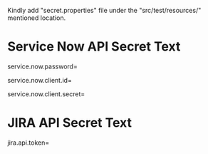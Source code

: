 Kindly add "secret.properties" file under the "src/test/resources/" mentioned location.

# Service Now API Secret Text
service.now.password=<your servicenow instance passowrd>

service.now.client.id=<your servicenow oauth client id>

service.now.client.secret=<your servicenow oauth client secret>

# JIRA API Secret Text
jira.api.token=<your jira api token>

